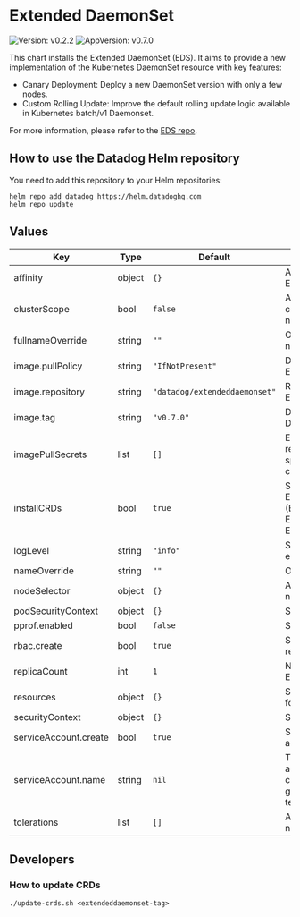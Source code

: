 # Extended DaemonSet

![Version: v0.2.2](https://img.shields.io/badge/Version-v0.2.2-informational?style=flat-square) ![AppVersion: v0.7.0](https://img.shields.io/badge/AppVersion-v0.7.0-informational?style=flat-square)

This chart installs the Extended DaemonSet (EDS). It aims to provide a new implementation of the Kubernetes DaemonSet resource with key features:
- Canary Deployment: Deploy a new DaemonSet version with only a few nodes.
- Custom Rolling Update: Improve the default rolling update logic available in Kubernetes batch/v1 Daemonset.

For more information, please refer to the [EDS repo](https://github.com/DataDog/extendeddaemonset/).

## How to use the Datadog Helm repository

You need to add this repository to your Helm repositories:

```
helm repo add datadog https://helm.datadoghq.com
helm repo update
```

## Values

| Key | Type | Default | Description |
|-----|------|---------|-------------|
| affinity | object | `{}` | Allows to specify affinity for the Extended DaemonSet PODs |
| clusterScope | bool | `false` | Allows ExtendedDaemonset controller to watch all namespaces |
| fullnameOverride | string | `""` | Overrides the full qualified app name |
| image.pullPolicy | string | `"IfNotPresent"` | Defines the pullPolicy for the Extended DaemonSet image |
| image.repository | string | `"datadog/extendeddaemonset"` | Repository to use for the Extended DaemonSet image |
| image.tag | string | `"v0.7.0"` | Defines the Extended DaemonSet version to use |
| imagePullSecrets | list | `[]` | Extended DaemonSet image repository pullSecret (ex: specify docker registry credentials) |
| installCRDs | bool | `true` | Set to true to deploy all the ExtendedDaemonSet CRDs (ExtendedDaemonSet, ExtendedDaemonSetReplicaSet, ExtendedDaemonSettings) |
| logLevel | string | `"info"` | Sets the log level (debug, info, error, panic, fatal) |
| nameOverride | string | `""` | Overrides name of app |
| nodeSelector | object | `{}` | Allows to schedule on specific nodes |
| podSecurityContext | object | `{}` | Sets the pod security context |
| pprof.enabled | bool | `false` | Set to true to enable pprof |
| rbac.create | bool | `true` | Specifies whether the RBAC resources should be created |
| replicaCount | int | `1` | Number of instances of the Extended DaemonSet |
| resources | object | `{}` | Sets resources requests/limits for Datadog Operator PODs |
| securityContext | object | `{}` | Sets the security context |
| serviceAccount.create | bool | `true` | Specifies whether a service account should be created |
| serviceAccount.name | string | `nil` | The name of the service account to use. If not set and create is true, a name is generated using the fullname template |
| tolerations | list | `[]` | Allows to schedule on tainted nodes |

## Developers

### How to update CRDs

```shell
./update-crds.sh <extendeddaemonset-tag>
```
